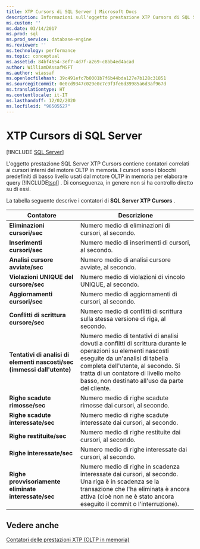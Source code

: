```yaml
---
title: XTP Cursors di SQL Server | Microsoft Docs
description: Informazioni sull'oggetto prestazione XTP Cursors di SQL Server, che contiene contatori correlati ai cursori interni del motore OLTP in memoria.
ms.custom: ''
ms.date: 03/14/2017
ms.prod: sql
ms.prod_service: database-engine
ms.reviewer: ''
ms.technology: performance
ms.topic: conceptual
ms.assetid: 84bf4654-3ef7-4d7f-a269-c8bb4ed4acad
author: WilliamDAssafMSFT
ms.author: wiassaf
ms.openlocfilehash: 39c491efc7b0001b7f6b44bda127e7b128c31851
ms.sourcegitcommit: 0e0cd9347c029e0c7c9f3fe6d39985a6d3af967d
ms.translationtype: HT
ms.contentlocale: it-IT
ms.lasthandoff: 12/02/2020
ms.locfileid: "96505527"
---
```

# <a name="sql-server-xtp-cursors"></a>XTP Cursors di SQL Server
 [!INCLUDE [SQL Server](../../includes/applies-to-version/sqlserver.md)]

  L'oggetto prestazione SQL Server XTP Cursors contiene contatori correlati ai cursori interni del motore OLTP in memoria. I cursori sono i blocchi predefiniti di basso livello usati dal motore OLTP in memoria per elaborare query [!INCLUDE[tsql](../../includes/tsql-md.md)] . Di conseguenza, in genere non si ha controllo diretto su di essi.  
  
 La tabella seguente descrive i contatori di **SQL Server XTP Cursors** .  
  
|Contatore|Descrizione|  
|-------------|-----------------|  
|**Eliminazioni cursori/sec**|Numero medio di eliminazioni di cursori, al secondo.|  
|**Inserimenti cursori/sec**|Numero medio di inserimenti di cursori, al secondo.|  
|**Analisi cursore avviate/sec**|Numero medio di analisi cursore avviate, al secondo.|  
|**Violazioni UNIQUE del cursore/sec**|Numero medio di violazioni di vincolo UNIQUE, al secondo.|  
|**Aggiornamenti cursori/sec**|Numero medio di aggiornamenti di cursori, al secondo.|  
|**Conflitti di scrittura cursore/sec**|Numero medio di conflitti di scrittura sulla stessa versione di riga, al secondo.|  
|**Tentativi di analisi di elementi nascosti/sec (immessi dall'utente)**|Numero medio di tentativi di analisi dovuti a conflitti di scrittura durante le operazioni su elementi nascosti eseguite da un'analisi di tabella completa dell'utente, al secondo. Si tratta di un contatore di livello molto basso, non destinato all'uso da parte del cliente.|  
|**Righe scadute rimosse/sec**|Numero medio di righe scadute rimosse dai cursori, al secondo.|  
|**Righe scadute interessate/sec**|Numero medio di righe scadute interessate dai cursori, al secondo.|  
|**Righe restituite/sec**|Numero medio di righe restituite dai cursori, al secondo.|  
|**Righe interessate/sec**|Numero medio di righe interessate dai cursori, al secondo.|  
|**Righe provvisoriamente eliminate interessate/sec**|Numero medio di righe in scadenza interessate dai cursori, al secondo. Una riga è in scadenza se la transazione che l'ha eliminata è ancora attiva (cioè non ne è stato ancora eseguito il commit o l'interruzione).|  
  
## <a name="see-also"></a>Vedere anche  
 [Contatori delle prestazioni XTP &#40;OLTP in memoria&#41;](../../relational-databases/performance-monitor/sql-server-xtp-in-memory-oltp-performance-counters.md)  
  
  
